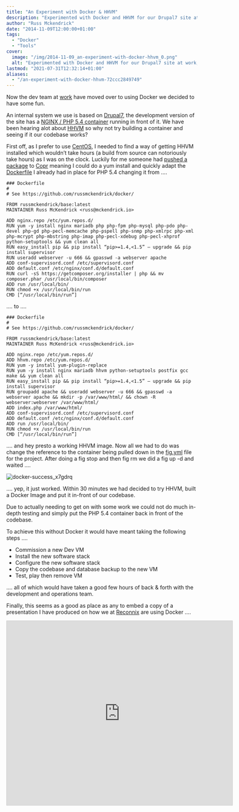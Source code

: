 ```yaml
---
title: "An Experiment with Docker & HHVM"
description: "Experimented with Docker and HHVM for our Drupal7 site at work, achieving a seamless transition and saving significant setup time."
author: "Russ Mckendrick"
date: "2014-11-09T12:00:00+01:00"
tags:
  - "Docker"
  - "Tools"
cover:
  image: "/img/2014-11-09_an-experiment-with-docker-hhvm_0.png"
  alt: "Experimented with Docker and HHVM for our Drupal7 site at work, achieving a seamless transition and saving significant setup time."
lastmod: "2021-07-31T12:32:14+01:00"
aliases:
  - "/an-experiment-with-docker-hhvm-72ccc2849749"
---
```


Now the dev team at [work](https://reconnix.com) have moved over to using Docker we decided to have some fun.

An internal system we use is based on [Drupal7](https://www.drupal.org/drupal-7.0), the development version of the site has a [NGINX / PHP 5.4 container](https://github.com/russmckendrick/docker/pkgs/container/php7) running in front of it. We have been hearing alot about [HHVM](http://hhvm.com) so why not try building a container and seeing if it our codebase works?

First off, as I prefer to use [CentOS](/2014/08/03/operating-system-snob/), I needed to find a way of getting HHVM installed which wouldn’t take hours (a build from source can notoriously take hours) as I was on the clock. Luckily for me someone had [pushed a package](https://copr.fedoraproject.org/coprs/no1youknowz/hhvm-repo/) to [Copr](https://copr.fedoraproject.org/coprs/) meaning I could do a yum install and quickly adapt the [Dockerfile](http://docs.docker.com/reference/builder/) I already had in place for PHP 5.4 changing it from ….

```
### Dockerfile
#
# See https://github.com/russmckendrick/docker/

FROM russmckendrick/base:latest
MAINTAINER Russ McKendrick <russ@mckendrick.io>

ADD nginx.repo /etc/yum.repos.d/
RUN yum -y install nginx mariadb php php-fpm php-mysql php-pdo php-devel php-gd php-pecl-memcache php-pspell php-snmp php-xmlrpc php-xml php-mcrypt php-mbstring php-imap php-pecl-xdebug php-pecl-xhprof python-setuptools && yum clean all
RUN easy_install pip && pip install “pip>=1.4,<1.5” — upgrade && pip install supervisor
RUN useradd webserver -u 666 && gpasswd -a webserver apache
ADD conf-supervisord.conf /etc/supervisord.conf
ADD default.conf /etc/nginx/conf.d/default.conf
RUN curl -sS https://getcomposer.org/installer | php && mv composer.phar /usr/local/bin/composer
ADD run /usr/local/bin/
RUN chmod +x /usr/local/bin/run
CMD [“/usr/local/bin/run”]
```

…. to ….

```
### Dockerfile
#
# See https://github.com/russmckendrick/docker/

FROM russmckendrick/base:latest
MAINTAINER Russ McKendrick <russ@mckendrick.io>

ADD nginx.repo /etc/yum.repos.d/
ADD hhvm.repo /etc/yum.repos.d/
RUN yum -y install yum-plugin-replace
RUN yum -y install nginx mariadb hhvm python-setuptools postfix gcc make && yum clean all
RUN easy_install pip && pip install “pip>=1.4,<1.5” — upgrade && pip install supervisor
RUN groupadd apache && useradd webserver -u 666 && gpasswd -a webserver apache && mkdir -p /var/www/html/ && chown -R webserver:webserver /var/www/html/
ADD index.php /var/www/html/
ADD conf-supervisord.conf /etc/supervisord.conf
ADD default.conf /etc/nginx/conf.d/default.conf
ADD run /usr/local/bin/
RUN chmod +x /usr/local/bin/run
CMD [“/usr/local/bin/run”]
```

…. and hey presto a working HHVM image. Now all we had to do was change the reference to the container being pulled down in the [fig.yml](http://www.fig.sh/yml.html) file for the project. After doing a fig stop and then fig rm we did a fig up -d and waited ….

![docker-success_x7gdrq](/img/2014-11-09_an-experiment-with-docker-hhvm_1.jpg)

…. yep, it just worked. Within 30 minutes we had decided to try HHVM, built a Docker Image and put it in-front of our codebase.

Due to actually needing to get on with some work we could not do much in-depth testing and simply put the PHP 5.4 container back in front of the codebase.

To achieve this without Docker it would have meant taking the following steps ….

- Commission a new Dev VM
- Install the new software stack
- Configure the new software stack
- Copy the codebase and database backup to the new VM
- Test, play then remove VM

…. all of which would have taken a good few hours of back & forth with the development and operations team.

Finally, this seems as a good as place as any to embed a copy of a presentation I have produced on how we at [Reconnix](https://reconnix.com) are using Docker ….

<iframe src="https://www.slideshare.net/slideshow/embed_code/key/pYMSWveXdwD1sn" width="595" height="485" frameborder="0" marginwidth="0" marginheight="0" scrolling="no" style="border:1px solid #CCC; border-width:1px; margin-bottom:5px; " allowfullscreen> </iframe>
